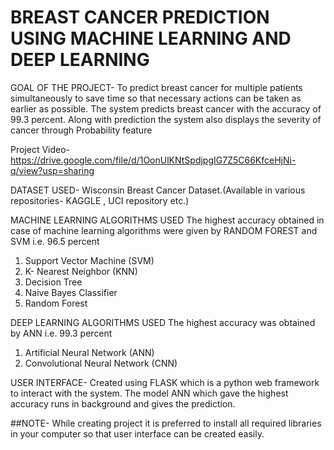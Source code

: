 # BREAST CANCER PREDICTION USING MACHINE LEARNING AND DEEP LEARNING 

GOAL OF THE PROJECT-
To predict breast cancer for multiple patients simultaneously to save time so that necessary actions can be taken as earlier as possible. 
The system predicts breast cancer with the accuracy of 99.3 percent. Along with prediction the system also displays the severity of cancer through Probability feature

Project Video- https://drive.google.com/file/d/1OonUlKNtSpdjpgIG7Z5C66KfceHjNi-q/view?usp=sharing

DATASET USED- Wisconsin Breast Cancer Dataset.(Available in various repositories- KAGGLE , UCI repository etc.)

MACHINE LEARNING ALGORITHMS USED
The highest accuracy obtained in case of machine learning algorithms were given by RANDOM FOREST and SVM i.e. 96.5 percent
1. Support Vector Machine (SVM)
2. K- Nearest Neighbor (KNN)
3. Decision Tree
4. Naive Bayes Classifier
5. Random Forest

DEEP LEARNING ALGORITHMS USED
The highest accuracy was obtained by ANN i.e. 99.3 percent
1. Artificial Neural Network (ANN)
2. Convolutional Neural Network (CNN)

USER INTERFACE-
Created using FLASK which is a python web framework to interact with the system. The model ANN which gave the highest accuracy runs in background and gives the prediction.

##NOTE- While creating project it is preferred to install all required libraries in your computer so that user interface can be created easily.


